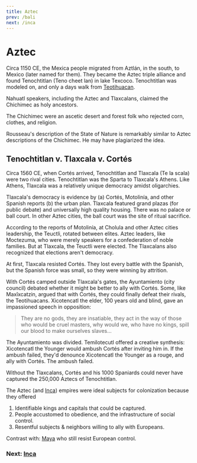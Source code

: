 ```yaml
---
title: Aztec
prev: /bali
next: /inca
---
```


# Aztec

Circa 1150 CE, the Mexica people migrated from Aztlán, in the south, to Mexico (later named for them).
They became the Aztec triple alliance and found Tenochtitlan (Teno cheet lan) in lake Texcoco.
Tenochtitlan was modeled on, and only a days walk from [Teotihuacan](/teotihuacan).

Nahuatl speakers, including the Aztec and Tlaxcalans, claimed the Chichimec as holy ancestors.

The Chichimec were an ascetic desert and forest folk who rejected corn, clothes, and religion.

Rousseau's description of the State of Nature is remarkably similar to Aztec descriptions of the Chichimec.
He may have plagiarized the idea.

## Tenochtitlan v. Tlaxcala v. Cortés

Circa 1560 CE, when Cortés arrived, Tenochtitlan and Tlaxcala (Te la scala) were two rival cities.
Tenochtitlan was the Sparta to Tlaxcala's Athens.
Like Athens, Tlaxcala was a relatively unique democracy amidst oligarchies.

Tlaxcala's democracy is evidence by (a) Cortés, Motolinía, and other Spanish reports (b) the urban plan.
Tlaxcala featured grand plazas (for public debate) and universally high quality housing.
There was no palace or ball court.
In other Aztec cities, the ball court was the site of ritual sacrifice.

According to the reports of Motolinía, at Cholula and other Aztec cities leadership, the Teuctli, rotated between elites.
Aztec leaders, like Moctezuma, who were merely speakers for a confederation of noble families.
But at Tlaxcala, the Teuctli were elected.
The Tlaxcalans also recognized that elections aren't democracy.

At first, Tlaxcala resisted Cortés.
They lost every battle with the Spanish, but the Spanish force was small, so they were winning by attrition.

With Cortés camped outside Tlaxcala's gates, the Ayuntamiento (city council) debated whether it might be better to ally with Cortés.
Some, like Maxîxcatzin, argued that with Cortés, they could finally defeat their rivals, the Teotihuacans.
Xicotencatl the elder, 100 years old and blind, gave an impassioned speech in opposition:

> They are no gods,
> they are insatiable,
> they act in the way of those who would be cruel masters,
> why would we, who have no kings, spill our blood to make ourselves slaves...

The Ayuntamiento was divided.
Temilotecutl offered a creative synthesis:
Xicotencatl the Younger would ambush Cortés after inviting him in.
If the ambush failed, they'd denounce Xicotencatl the Younger as a rouge, and ally with Cortés.
The ambush failed.

Without the Tlaxcalans, Cortés and his 1000 Spaniards could never have captured the 250,000 Aztecs of Tenochtitlan.

The Aztec (and [Inca](/inca)) empires were ideal subjects for colonization because they offered

1. Identifiable kings and capitals that could be captured.
2. People accustomed to obedience, and the infrastructure of social control.
3. Resentful subjects & neighbors willing to ally with Europeans.

Contrast with: [Maya](/maya) who still resist European control.

### Next: [Inca](/inca)
